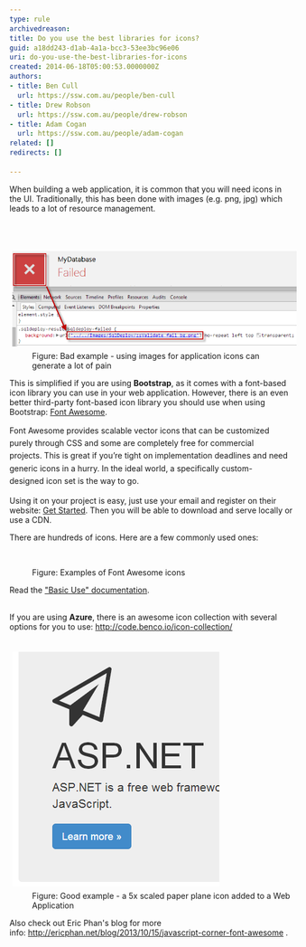 ```yaml
---
type: rule
archivedreason: 
title: Do you use the best libraries for icons?
guid: a18dd243-d1ab-4a1a-bcc3-53ee3bc96e06
uri: do-you-use-the-best-libraries-for-icons
created: 2014-06-18T05:00:53.0000000Z
authors:
- title: Ben Cull
  url: https://ssw.com.au/people/ben-cull
- title: Drew Robson
  url: https://ssw.com.au/people/drew-robson
- title: Adam Cogan
  url: https://ssw.com.au/people/adam-cogan
related: []
redirects: []

---
```



<p class="ssw15-rteElement-P">When building a web application, it is common that you will need icons in the UI. Traditionally, this has been done with images (e.g. png, jpg) which leads to a lot of resource management.​<br></p>
<br><excerpt class='endintro'></excerpt><br>
<dl class="badImage"><dt> 
      <img alt="23-06-2014 11-20-02 AM.png" src="23-06-2014 11-20-02 AM.png" style="margin:5px;width:550px;" /> 
   </dt><dd>Figure: Bad example - using images for application icons can generate a lot of pain​<br></dd></dl><p>This is simplified if you are using <b>Bootstrap</b>, as it comes with a font-based icon library you can use in your web application. However, there is an even better third-party font-based icon library you should use when using Bootstrap: 
   <a href="https://fontawesome.com/">Font Awesome</a>.<br></p><p>
   <span style="line-height:1.6;">Font Awesome provides scalable vector icons that can be customized purely through CSS and some are completely free for commercial projects. This is great if you’re tight on implementation deadlines and need generic icons in a hurry. In the ideal world, a specifically custom-designed icon set is the way to go.</span></p><p>Using it on your project is easy, just use your email and register on their website: <a href="https://fontawesome.com/start">Get Started</a>. Then you will be able to download and serve locally or use a CDN.<br></p><p>There are hundreds of icons. Here are a few commonly used ones:<br></p><dl class="image"><dt><p>​​​<i id="yui_3_17_2_1_1403220586594_514" class="fa fa-trash-o fa-4x"> </i> 
         <i class="fa fa-plus fa-4x"></i> 
         <i id="yui_3_17_2_1_1403220586594_665" class="fa fa-refresh fa-4x"></i> 
         <i id="yui_3_17_2_1_1403220586594_667" class="fa fa-ok fa-4x"></i> 
         <i class="fa fa-remove fa-4x"></i> 
         <i class="fa fa-code fa-4x">​</i> 
         <i class="fa fa-cloud-download fa-4x"> </i> 
         <br></p></dt><dd>Figure: Examples of Font Awesome icons<br></dd></dl>Read the 
<a href="https://fontawesome.com/how-to-use/on-the-web/referencing-icons/basic-use">"Basic Use" documentation</a>.<div><p class="ssw15-rteElement-P">​​​​<br>If you are using <b>Azure</b>, there is an awesome icon collection with several options for you to use: <a href="http://code.benco.io/icon-collection/">http://code.benco.io/icon-collection/</a><br><br></p><div><div><dl class="image"><dt> 
         <img alt="18-06-2014 2-33-45 PM.png" src="18-06-2014 2-33-45 PM.png" style="margin:5px;" />  
      </dt><dd>Figure: Good example - a 5x scaled paper plane icon added to a Web Application<br></dd></dl><p>Also check out Eric Phan's blog for more info: <a href="http://ericphan.net/blog/2013/10/15/javascript-corner-font-awesome" target="_blank">http://ericphan.net/blog/2013/10/15/javascript-corner-font-awesome</a> . 
      <br></p></div></div></div>



